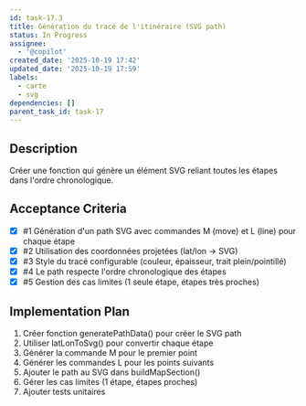 ```yaml
---
id: task-17.3
title: Génération du tracé de l'itinéraire (SVG path)
status: In Progress
assignee:
  - '@copilot'
created_date: '2025-10-19 17:42'
updated_date: '2025-10-19 17:59'
labels:
  - carte
  - svg
dependencies: []
parent_task_id: task-17
---
```


## Description

<!-- SECTION:DESCRIPTION:BEGIN -->
Créer une fonction qui génère un élément SVG <path> reliant toutes les étapes dans l'ordre chronologique.
<!-- SECTION:DESCRIPTION:END -->

## Acceptance Criteria
<!-- AC:BEGIN -->
- [x] #1 Génération d'un path SVG avec commandes M (move) et L (line) pour chaque étape
- [x] #2 Utilisation des coordonnées projetées (lat/lon → SVG)
- [x] #3 Style du tracé configurable (couleur, épaisseur, trait plein/pointillé)
- [x] #4 Le path respecte l'ordre chronologique des étapes
- [x] #5 Gestion des cas limites (1 seule étape, étapes très proches)
<!-- AC:END -->

## Implementation Plan

<!-- SECTION:PLAN:BEGIN -->
1. Créer fonction generatePathData() pour créer le SVG path
2. Utiliser latLonToSvg() pour convertir chaque étape
3. Générer la commande M pour le premier point
4. Générer les commandes L pour les points suivants
5. Ajouter le path au SVG dans buildMapSection()
6. Gérer les cas limites (1 étape, étapes proches)
7. Ajouter tests unitaires
<!-- SECTION:PLAN:END -->
